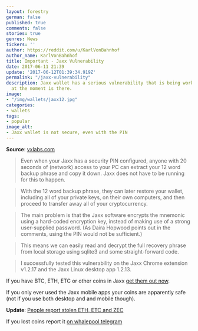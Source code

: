 ```yaml
---
layout: forestry
german: false
published: true
comments: false
stories: true
genres: News
tickers: ''
author: https://reddit.com/u/KarlVonBahnhof
author_name: KarlVonBahnhof
title: Important - Jaxx Vulnerability
date: 2017-06-11 21:39
update: '2017-06-12T01:39:34.919Z'
permalink: "/jaxx-vulnerability"
description: Jaxx wallet has a serious vulnerability that is being worked on - but
  at the moment is there.
image:
- "/img/wallets/jaxx12.jpg"
categories:
- wallets
tags:
- popular
image_alt:
- Jaxx wallet is not secure, even with the PIN
---
```



**Source**: [vxlabs.com](https://vxlabs.com/2017/06/10/extracting-the-jaxx-12-word-wallet-backup-phrase/)

<blockquote>
<p>Even when your Jaxx has a security PIN configured, anyone with 20 seconds of (network) access to your PC can extract your 12 word backup phrase and copy it down. Jaxx does not have to be running for this to happen.</p>
</blockquote>

<blockquote>
<p>With the 12 word backup phrase, they can later restore your wallet, including all of your private keys, on their own computers, and then proceed to transfer away all of your cryptocurrency.</p>
</blockquote>

<blockquote>
<p>The main problem is that the Jaxx software encrypts the mnemonic using a hard-coded encryption key, instead of making use of a strong user-supplied password. (As Daira Hopwood points out in the comments, using the PIN would not be sufficient.)</p>
</blockquote>

<blockquote>
<p>This means we can easily read and decrypt the full recovery phrase from local storage using sqlite3 and some straight-forward code.</p>
</blockquote>

<blockquote>
<p>I successfully tested this vulnerability on the Jaxx Chrome extension v1.2.17 and the Jaxx Linux desktop app 1.2.13.</p>
</blockquote>

If you have BTC, ETH, ETC or other coins in Jaxx [get them out now](https://image.prntscr.com/image/H0bBXL7eQvmoiHnzyhF5nQ.png).

If you only ever used the Jaxx mobile apps your coins are apparently safe (not if you use both desktop and and mobile though).

**Update**: [People report stolen ETH, ETC and ZEC](https://image.prntscr.com/image/jfXeeLw_Ri2VJjd-sz60fg.png)

If you lost coins report it [on whalepool telegram](https://t.me/whalepoolbtc)